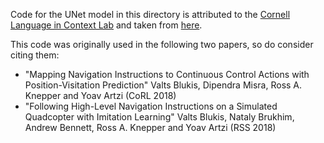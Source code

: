 

Code for the UNet model in this directory is attributed to the [Cornell Language in Context Lab](http://nlp.cornell.edu/) and taken from [here](https://github.com/clic-lab/drif/tree/master/learning/modules/unet).

This code was originally used in the following two papers, so do consider citing them:
- "Mapping Navigation Instructions to Continuous Control Actions with Position-Visitation Prediction" Valts Blukis, Dipendra Misra, Ross A. Knepper and Yoav Artzi (CoRL 2018)
- "Following High-Level Navigation Instructions on a Simulated Quadcopter with Imitation Learning" Valts Blukis, Nataly Brukhim, Andrew Bennett, Ross A. Knepper and Yoav Artzi (RSS 2018)


